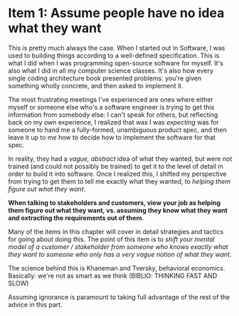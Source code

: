 # Item 1: Assume people have no idea what they want

This is pretty much always the case. When I started out in Software, I was used to building things according to a well-defined specification. This is what I did when I was programming open-source software for myself. It's also what I did in all my computer science classes. It's also how every single coding architecture book presented problems: you're given something wholly concrete, and then asked to implement it.

The most frustrating meetings I've experienced are ones where either myself or someone else who's a software engineer is trying to get this information from somebody else: I can't speak for others, but reflecting back on my own experience, I realized that was I was _expecting_ was for someone to hand me a fully-formed, unambiguous product spec, and then leave it up to me how to decide how to implement the software for that spec.

In reality, they had a _vague, abstract_ idea of what they wanted, but were not trained (and could not possibly be trained) to get it to the level of detail in order to build it into software. Once I realized this, I shifted my perspective from trying to get them to tell me exactly what they wanted, to _helping them figure out what they want_.

**When talking to stakeholders and customers, view your job as helping them figure out what they want, vs. assuming they know what they want and extracting the requirements out of them**.

Many of the items in this chapter will cover in detail strategies and tactics for going about doing this. The point of this item is to _shift your mental model of a customer / stakeholder from someone who knows exactly what they want to someone who only has a very vague notion of what they want_.

The science behind this is Khaneman and Tversky, behavioral economics. Basically: we're not as smart as we think (BIBLIO: THINKING FAST AND SLOW)

Assuming ignorance is paramount to taking full advantage of the rest of the advice in this part.
